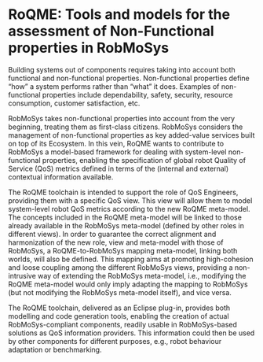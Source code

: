 # RoQME: Tools and models for the assessment of Non-Functional properties in RobMoSys

Building systems out of components requires taking into account both functional and non-functional properties. Non-functional properties define “how” a system performs rather than “what” it does. Examples of non-functional properties include dependability, safety, security, resource consumption, customer satisfaction, etc.

RobMoSys takes non-functional properties into account from the very beginning, treating them as first-class citizens. RobMoSys considers the management of non-functional properties as key added-value services built on top of its Ecosystem. In this vein, RoQME wants to contribute to RobMoSys a model-based framework for dealing with system-level non-functional properties, enabling the specification of global robot Quality of Service (QoS) metrics defined in terms of the (internal and external) contextual information available.

The RoQME toolchain is intended to support the role of QoS Engineers, providing them with a specific QoS view. This view will allow them to model system-level robot QoS metrics according to the new RoQME meta-model. The concepts included in the RoQME meta-model will be linked to those already available in the RobMoSys meta-model (defined by other roles in different views). In order to guarantee the correct alignment and harmonization of the new role, view and meta-model with those of RobMoSys, a RoQME-to-RobMoSys mapping meta-model, linking both worlds, will also be defined. This mapping aims at promoting high-cohesion and loose coupling among the different RobMoSys views, providing a non-intrusive way of extending the RobMoSys meta-model, i.e., modifying the RoQME meta-model would only imply adapting the mapping to RobMoSys (but not modifying the RobMoSys meta-model itself), and vice versa.

The RoQME toolchain, delivered as an Eclipse plug-in, provides both modelling and code generation tools, enabling the creation of actual RobMoSys-compliant components, readily usable in RobMoSys-based solutions as QoS information providers. This information could then be used by other components for different purposes, e.g., robot behaviour adaptation or benchmarking.


